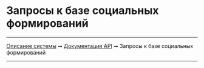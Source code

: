 # Запросы к базе социальных формирований

----
[Описание системы](../index.md) ➞ [Документация API](index.md) ➞ Запросы к базе социальных формирований

----


